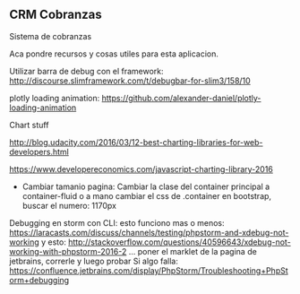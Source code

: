 ## CRM Cobranzas

Sistema de cobranzas

Aca pondre recursos y cosas utiles para esta aplicacion.

Utilizar barra de debug con el framework:
http://discourse.slimframework.com/t/debugbar-for-slim3/158/10

plotly loading animation:
https://github.com/alexander-daniel/plotly-loading-animation

Chart stuff

http://blog.udacity.com/2016/03/12-best-charting-libraries-for-web-developers.html

https://www.developereconomics.com/javascript-charting-library-2016

- Cambiar tamanio pagina:
Cambiar la clase del container principal a container-fluid o a mano cambiar el css de .container en bootstrap, buscar el numero: 1170px

Debugging en storm con CLI:
esto funciono mas o menos:
https://laracasts.com/discuss/channels/testing/phpstorm-and-xdebug-not-working
y esto:
http://stackoverflow.com/questions/40596643/xdebug-not-working-with-phpstorm-2016-2
... poner el marklet de la pagina de jetbrains, correrle y luego
probar
Si algo falla: https://confluence.jetbrains.com/display/PhpStorm/Troubleshooting+PhpStorm+debugging